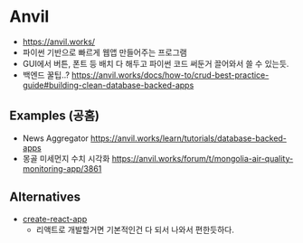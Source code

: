 # Anvil
- https://anvil.works/
- 파이썬 기반으로 빠르게 웹앱 만들어주는 프로그램
- GUI에서 버튼, 폰트 등 배치 다 해두고 파이썬 코드 써둔거 끌어와서 쓸 수 있는듯.
- 백엔드 꿀팁..? https://anvil.works/docs/how-to/crud-best-practice-guide#building-clean-database-backed-apps

## Examples (공홈)
- News Aggregator https://anvil.works/learn/tutorials/database-backed-apps
- 몽골 미세먼지 수치 시각화 https://anvil.works/forum/t/mongolia-air-quality-monitoring-app/3861

## Alternatives
- [create-react-app](https://create-react-app.dev/)
	- 리액트로 개발할거면 기본적인건 다 되서 나와서 편한듯하다.